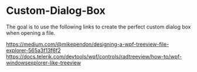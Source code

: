 # Custom-Dialog-Box

The goal is to use the following links to create the perfect custom dialog box when opening a file.

https://medium.com/@mikependon/designing-a-wpf-treeview-file-explorer-565a3f13f6f2
https://docs.telerik.com/devtools/wpf/controls/radtreeview/how-to/wpf-windowsexplorer-like-treeview

